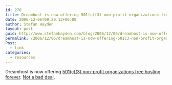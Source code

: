 ```yaml
---
id: 278
title: Dreamhost is now offering 501(c)(3) non-profit organizations free hosting forever
date: 2006-12-06T09:29:13+00:00
author: Stefan Hayden
layout: post
guid: http://www.stefanhayden.com/blog/2006/12/06/dreamhost-is-now-offering-501c3-non-profit-organizations-free-hosting-forever/
permalink: /2006/12/06/dreamhost-is-now-offering-501c3-non-profit-organizations-free-hosting-forever/
Post:
  - link
categories:
  - resources
---
```

<p>Dreamhost is now offering <a href="http://www.dreamhost.com/r.cgi?79914">501(c)(3) non-profit organizations free hosting forever</a>. <a href="http://wiki.dreamhost.com/index.php/Non-profit_Discount">Not a bad deal</a>.
</p>
